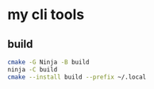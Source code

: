 # my cli tools

## build

```sh
cmake -G Ninja -B build
ninja -C build
cmake --install build --prefix ~/.local
```

